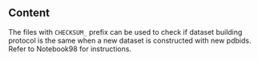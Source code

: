 ## Content

The files with `CHECKSUM_` prefix can be used to check if dataset building protocol is the same when a new dataset is constructed with new pdbids. Refer to Notebook98 for instructions.
